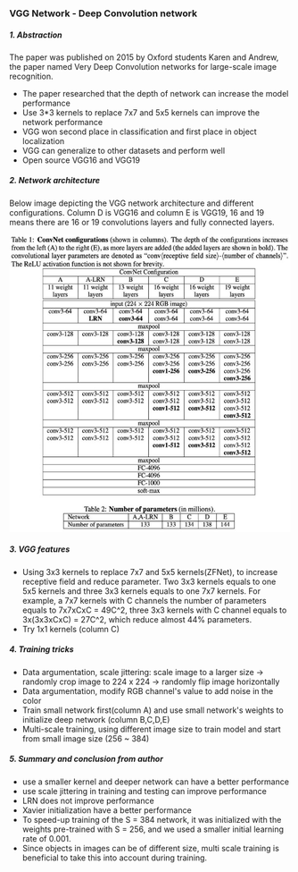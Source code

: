 ### VGG Network - Deep Convolution network

##### 1. Abstraction

The paper was published on 2015 by Oxford students Karen and Andrew, the paper named Very Deep Convolution networks for large-scale image recognition.

- The paper researched that the depth of network can increase the model performance
- Use 3*3 kernels to replace 7x7 and 5x5 kernels can improve the network performance
- VGG won second place in classification and first place in object localization
- VGG can generalize to other datasets and perform well
- Open source VGG16 and VGG19

##### 2. Network architecture

Below image depicting the VGG network architecture and different configurations. Column D is VGG16 and column E is VGG19,  16 and 19 means there are 16 or 19 convolutions layers and fully connected layers.

![vgg](https://github.com/Qucy/cv-baseline/blob/master/img/vgg.jpg)

##### 3. VGG features

- Using 3x3 kernels to replace 7x7 and 5x5 kernels(ZFNet), to increase receptive field and reduce parameter. Two 3x3 kernels equals to one 5x5 kernels and three 3x3 kernels equals to one 7x7 kernels.  For example, a 7x7 kernels with C channels the number of parameters equals to 7x7xCxC = 49C^2, three 3x3 kernels with C channel equals to 3x(3x3xCxC) = 27C^2, which reduce almost 44% parameters.
- Try 1x1 kernels (column C)

##### 4. Training tricks

- Data argumentation, scale jittering: scale image to a larger size -> randomly crop image to 224 x 224 -> randomly flip image horizontally
- Data argumentation, modify RGB channel's value to add noise in the color
- Train small network first(column A) and  use small network's weights to initialize deep network (column B,C,D,E)
- Multi-scale training, using different image size to train model and start from small image size (256 ~ 384)

##### 5. Summary and conclusion from author

- use a smaller kernel and deeper network can have a better performance
- use scale jittering in training and testing can improve performance
- LRN does not improve performance
- Xavier initialization have a better performance
- To speed-up training of the S = 384 network, it was initialized with the weights pre-trained with S = 256, and we used a smaller initial learning rate of 0.001.
- Since objects in images can be of different size, multi scale training is beneficial to take this into account during training.